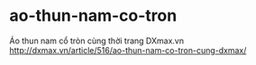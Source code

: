 ao-thun-nam-co-tron
===================

Áo thun nam cổ tròn cùng thời trang DXmax.vn
http://dxmax.vn/article/516/ao-thun-nam-co-tron-cung-dxmax/
